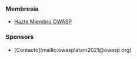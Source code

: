### Membresía
* [Hazte Miembro OWASP](/membership/)

### Sponsors
* [Contacto](mailto:owasplatam2021@owasp org)
